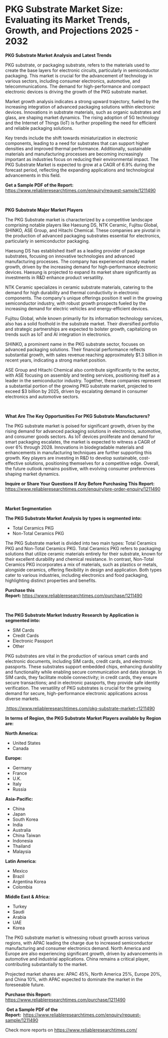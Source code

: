 <p><h1>PKG Substrate Market Size: Evaluating its Market Trends, Growth, and Projections 2025 - 2032</h1></p><p><strong>PKG Substrate Market Analysis and Latest Trends</strong></p>
<p><p>PKG substrate, or packaging substrate, refers to the materials used to create the base layers for electronic circuits, particularly in semiconductor packaging. This market is crucial for the advancement of technology in various sectors, including consumer electronics, automotive, and telecommunications. The demand for high-performance and compact electronic devices is driving the growth of the PKG substrate market.</p><p>Market growth analysis indicates a strong upward trajectory, fueled by the increasing integration of advanced packaging solutions within electronic devices. Innovations in substrate materials, such as organic substrates and glass, are shaping market dynamics. The rising adoption of 5G technology and the Internet of Things (IoT) is further propelling the need for efficient and reliable packaging solutions. </p><p>Key trends include the shift towards miniaturization in electronic components, leading to a need for substrates that can support higher densities and improved thermal performance. Additionally, sustainable materials and manufacturing processes are becoming increasingly important as industries focus on reducing their environmental impact. The PKG Substrate Market is expected to grow at a CAGR of 6.9% during the forecast period, reflecting the expanding applications and technological advancements in this field.</p></p>
<p><strong>Get a Sample PDF of the Report:&nbsp;</strong> <a href="https://www.reliableresearchtimes.com/enquiry/request-sample/1211490?utm_campaign=2802&utm_medium=2&utm_source=Github&utm_content=ia&utm_term=24032025&utm_id=pkg-substrate">https://www.reliableresearchtimes.com/enquiry/request-sample/1211490</a></p>
<p>&nbsp;</p>
<p><strong>PKG Substrate Major Market Players</strong></p>
<p><p>The PKG Substrate market is characterized by a competitive landscape comprising notable players like Haesung DS, NTK Ceramic, Fujitsu Global, SHINKO, ASE Group, and Hitachi Chemical. These companies are pivotal in the production of advanced packaging substrates essential for electronics, particularly in semiconductor packaging.</p><p>Haesung DS has established itself as a leading provider of package substrates, focusing on innovative technologies and advanced manufacturing processes. The company has experienced steady market growth, driven by the increasing demand for high-performance electronic devices. Haesung is projected to expand its market share significantly as investments in R&D enhance product versatility.</p><p>NTK Ceramic specializes in ceramic substrate materials, catering to the demand for high durability and thermal conductivity in electronic components. The company's unique offerings position it well in the growing semiconductor industry, with robust growth prospects fueled by the increasing demand for electric vehicles and energy-efficient devices.</p><p>Fujitsu Global, while known primarily for its information technology services, also has a solid foothold in the substrate market. Their diversified portfolio and strategic partnerships are expected to bolster growth, capitalizing on trends such as IoT and AI integration in electronics.</p><p>SHINKO, a prominent name in the PKG substrate sector, focuses on advanced packaging solutions. Their financial performance reflects substantial growth, with sales revenue reaching approximately $1.3 billion in recent years, indicating a strong market position.</p><p>ASE Group and Hitachi Chemical also contribute significantly to the sector, with ASE focusing on assembly and testing services, positioning itself as a leader in the semiconductor industry. Together, these companies represent a substantial portion of the growing PKG substrate market, projected to exceed $3 billion by 2025, driven by escalating demand in consumer electronics and automotive sectors.</p></p>
<p>&nbsp;</p>
<p><strong>What Are The Key Opportunities For PKG Substrate Manufacturers?</strong></p>
<p><p>The PKG substrate market is poised for significant growth, driven by the rising demand for advanced packaging solutions in electronics, automotive, and consumer goods sectors. As IoT devices proliferate and demand for smart packaging escalates, the market is expected to witness a CAGR of over 6% through 2028. Innovations in biodegradable materials and enhancements in manufacturing techniques are further supporting this growth. Key players are investing in R&D to develop sustainable, cost-effective solutions, positioning themselves for a competitive edge. Overall, the future outlook remains positive, with evolving consumer preferences shaping market dynamics.</p></p>
<p><strong>Inquire or Share Your Questions If Any Before Purchasing This Report:</strong> <a href="https://www.reliableresearchtimes.com/enquiry/pre-order-enquiry/1211490?utm_campaign=2802&utm_medium=2&utm_source=Github&utm_content=ia&utm_term=24032025&utm_id=pkg-substrate">https://www.reliableresearchtimes.com/enquiry/pre-order-enquiry/1211490</a></p>
<p>&nbsp;</p>
<p><strong>Market Segmentation</strong></p>
<p><strong>The PKG Substrate Market Analysis by types is segmented into:</strong></p>
<p><ul><li>Total Ceramics PKG</li><li>Non-Total Ceramics PKG</li></ul></p>
<p><p>The PKG Substrate market is divided into two main types: Total Ceramics PKG and Non-Total Ceramics PKG. Total Ceramics PKG refers to packaging solutions that utilize ceramic materials entirely for their substrate, known for their excellent durability and chemical resistance. In contrast, Non-Total Ceramics PKG incorporates a mix of materials, such as plastics or metals, alongside ceramics, offering flexibility in design and application. Both types cater to various industries, including electronics and food packaging, highlighting distinct properties and benefits.</p></p>
<p><strong>Purchase this Report:&nbsp;</strong><a href="https://www.reliableresearchtimes.com/purchase/1211490?utm_campaign=2802&utm_medium=2&utm_source=Github&utm_content=ia&utm_term=24032025&utm_id=pkg-substrate">https://www.reliableresearchtimes.com/purchase/1211490</a></p>
<p>&nbsp;</p>
<p><strong>The PKG Substrate Market Industry Research by Application is segmented into:</strong></p>
<p><ul><li>SIM Cards</li><li>Credit Cards</li><li>Electronic Passport</li><li>Other</li></ul></p>
<p><p>PKG substrates are vital in the production of various smart cards and electronic documents, including SIM cards, credit cards, and electronic passports. These substrates support embedded chips, enhancing durability and functionality while enabling secure communication and data storage. In SIM cards, they facilitate mobile connectivity; in credit cards, they ensure secure transactions; and in electronic passports, they provide safe identity verification. The versatility of PKG substrates is crucial for the growing demand for secure, high-performance electronic applications across diverse markets.</p></p>
<p><a href="https://www.reliableresearchtimes.com/pkg-substrate-market-r1211490?utm_campaign=2802&utm_medium=2&utm_source=Github&utm_content=ia&utm_term=24032025&utm_id=pkg-substrate">&nbsp;https://www.reliableresearchtimes.com/pkg-substrate-market-r1211490</a></p>
<p><strong>In terms of Region, the PKG Substrate Market Players available by Region are:</strong></p>
<p>
    <p> <strong> North America: </strong>
        <ul>
            <li>United States</li>
            <li>Canada</li>
        </ul>
        </p> 
    <p> <strong> Europe: </strong>
        <ul>
            <li>Germany</li>
            <li>France</li>
            <li>U.K.</li>
            <li>Italy</li>
            <li>Russia</li>
        </ul>
        </p> 
    <p> <strong> Asia-Pacific: </strong>
        <ul>
            <li>China</li>
            <li>Japan</li>
            <li>South Korea</li>
            <li>India</li>
            <li>Australia</li>
            <li>China Taiwan</li>
            <li>Indonesia</li>
            <li>Thailand</li>
            <li>Malaysia</li>
        </ul>
        </p> 
    <p> <strong> Latin America: </strong>
        <ul>
            <li>Mexico</li>
            <li>Brazil</li>
            <li>Argentina Korea</li>
            <li>Colombia</li>
        </ul>
        </p> 
    <p> <strong> Middle East & Africa: </strong>
        <ul>
            <li>Turkey</li>
            <li>Saudi</li>
            <li>Arabia</li>
            <li>UAE</li>
            <li>Korea</li>
        </ul>
    </p>
    </p>
<p><p>The PKG substrate market is witnessing robust growth across various regions, with APAC leading the charge due to increased semiconductor manufacturing and consumer electronics demand. North America and Europe are also experiencing significant growth, driven by advancements in automotive and industrial applications. China remains a critical player, contributing substantially to the market. </p><p>Projected market shares are: APAC 45%, North America 25%, Europe 20%, and China 10%, with APAC expected to dominate the market in the foreseeable future.</p></p>
<p><strong>Purchase this Report: </strong><a href="https://www.reliableresearchtimes.com/purchase/1211490?utm_campaign=2802&utm_medium=2&utm_source=Github&utm_content=ia&utm_term=24032025&utm_id=pkg-substrate">https://www.reliableresearchtimes.com/purchase/1211490</a></p>
<p>&nbsp;<strong>Get a Sample PDF of the Report:&nbsp;&nbsp;</strong><a href="https://www.reliableresearchtimes.com/enquiry/request-sample/1211490?utm_campaign=2802&utm_medium=2&utm_source=Github&utm_content=ia&utm_term=24032025&utm_id=pkg-substrate">https://www.reliableresearchtimes.com/enquiry/request-sample/1211490</a></p>
<p><strong></strong></p>
<p>Check more reports on <a href="https://www.reliableresearchtimes.com/?utm_campaign=2802&utm_medium=2&utm_source=Github&utm_content=ia&utm_term=24032025&utm_id=pkg-substrate">https://www.reliableresearchtimes.com/</a></p>